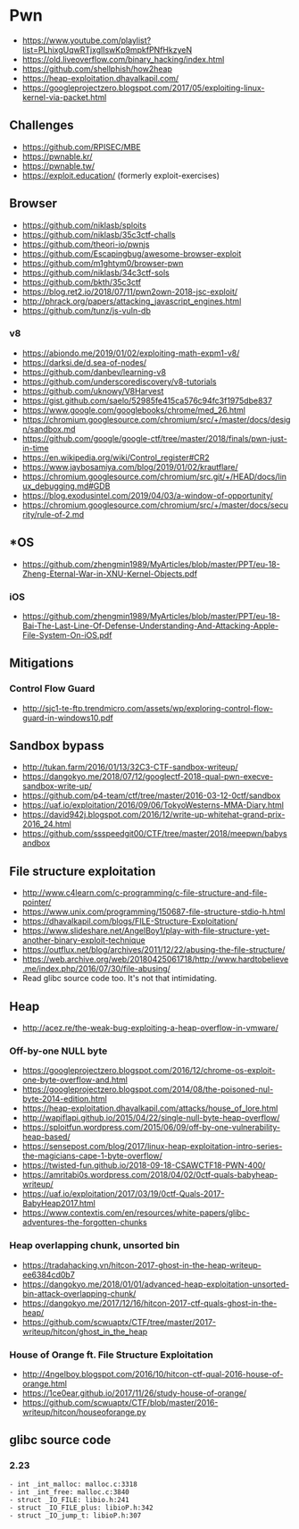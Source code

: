 # Pwn

- https://www.youtube.com/playlist?list=PLhixgUqwRTjxglIswKp9mpkfPNfHkzyeN
- https://old.liveoverflow.com/binary_hacking/index.html
- https://github.com/shellphish/how2heap
- https://heap-exploitation.dhavalkapil.com/
- https://googleprojectzero.blogspot.com/2017/05/exploiting-linux-kernel-via-packet.html

## Challenges
- https://github.com/RPISEC/MBE
- https://pwnable.kr/
- https://pwnable.tw/
- https://exploit.education/ (formerly exploit-exercises)

## Browser

- https://github.com/niklasb/sploits
- https://github.com/niklasb/35c3ctf-challs
- https://github.com/theori-io/pwnjs
- https://github.com/Escapingbug/awesome-browser-exploit
- https://github.com/m1ghtym0/browser-pwn
- https://github.com/niklasb/34c3ctf-sols
- https://github.com/bkth/35c3ctf
- https://blog.ret2.io/2018/07/11/pwn2own-2018-jsc-exploit/
- http://phrack.org/papers/attacking_javascript_engines.html
- https://github.com/tunz/js-vuln-db


### v8

- https://abiondo.me/2019/01/02/exploiting-math-expm1-v8/
- https://darksi.de/d.sea-of-nodes/
- https://github.com/danbev/learning-v8
- https://github.com/underscorediscovery/v8-tutorials
- https://github.com/uknowy/V8Harvest
- https://gist.github.com/saelo/52985fe415ca576c94fc3f1975dbe837
- https://www.google.com/googlebooks/chrome/med_26.html
- https://chromium.googlesource.com/chromium/src/+/master/docs/design/sandbox.md
- https://github.com/google/google-ctf/tree/master/2018/finals/pwn-just-in-time
- https://en.wikipedia.org/wiki/Control_register#CR2
- https://www.jaybosamiya.com/blog/2019/01/02/krautflare/
- https://chromium.googlesource.com/chromium/src.git/+/HEAD/docs/linux_debugging.md#GDB
- https://blog.exodusintel.com/2019/04/03/a-window-of-opportunity/
- https://chromium.googlesource.com/chromium/src/+/master/docs/security/rule-of-2.md

## *OS

- https://github.com/zhengmin1989/MyArticles/blob/master/PPT/eu-18-Zheng-Eternal-War-in-XNU-Kernel-Objects.pdf

### iOS

- https://github.com/zhengmin1989/MyArticles/blob/master/PPT/eu-18-Bai-The-Last-Line-Of-Defense-Understanding-And-Attacking-Apple-File-System-On-iOS.pdf

## Mitigations

### Control Flow Guard

- http://sjc1-te-ftp.trendmicro.com/assets/wp/exploring-control-flow-guard-in-windows10.pdf


## Sandbox bypass

- http://tukan.farm/2016/01/13/32C3-CTF-sandbox-writeup/
- https://dangokyo.me/2018/07/12/googlectf-2018-qual-pwn-execve-sandbox-write-up/
- https://github.com/p4-team/ctf/tree/master/2016-03-12-0ctf/sandbox
- https://uaf.io/exploitation/2016/09/06/TokyoWesterns-MMA-Diary.html
- https://david942j.blogspot.com/2016/12/write-up-whitehat-grand-prix-2016_24.html
- https://github.com/ssspeedgit00/CTF/tree/master/2018/meepwn/babysandbox

## File structure exploitation

- http://www.c4learn.com/c-programming/c-file-structure-and-file-pointer/
- https://www.unix.com/programming/150687-file-structure-stdio-h.html
- https://dhavalkapil.com/blogs/FILE-Structure-Exploitation/
- https://www.slideshare.net/AngelBoy1/play-with-file-structure-yet-another-binary-exploit-technique
- https://outflux.net/blog/archives/2011/12/22/abusing-the-file-structure/
- https://web.archive.org/web/20180425061718/http://www.hardtobelieve.me/index.php/2016/07/30/file-abusing/
- Read glibc source code too. It's not that intimidating.

## Heap

- http://acez.re/the-weak-bug-exploiting-a-heap-overflow-in-vmware/ 

### Off-by-one NULL byte

- https://googleprojectzero.blogspot.com/2016/12/chrome-os-exploit-one-byte-overflow-and.html
- https://googleprojectzero.blogspot.com/2014/08/the-poisoned-nul-byte-2014-edition.html
- https://heap-exploitation.dhavalkapil.com/attacks/house_of_lore.html
- http://wapiflapi.github.io/2015/04/22/single-null-byte-heap-overflow/
- https://sploitfun.wordpress.com/2015/06/09/off-by-one-vulnerability-heap-based/
- https://sensepost.com/blog/2017/linux-heap-exploitation-intro-series-the-magicians-cape-1-byte-overflow/
- https://twisted-fun.github.io/2018-09-18-CSAWCTF18-PWN-400/
- https://amritabi0s.wordpress.com/2018/04/02/0ctf-quals-babyheap-writeup/
- https://uaf.io/exploitation/2017/03/19/0ctf-Quals-2017-BabyHeap2017.html
- https://www.contextis.com/en/resources/white-papers/glibc-adventures-the-forgotten-chunks

### Heap overlapping chunk, unsorted bin

- https://tradahacking.vn/hitcon-2017-ghost-in-the-heap-writeup-ee6384cd0b7
- https://dangokyo.me/2018/01/01/advanced-heap-exploitation-unsorted-bin-attack-overlapping-chunk/
- https://dangokyo.me/2017/12/16/hitcon-2017-ctf-quals-ghost-in-the-heap/
- https://github.com/scwuaptx/CTF/tree/master/2017-writeup/hitcon/ghost_in_the_heap


### House of Orange ft. File Structure Exploitation

- http://4ngelboy.blogspot.com/2016/10/hitcon-ctf-qual-2016-house-of-orange.html
- https://1ce0ear.github.io/2017/11/26/study-house-of-orange/
- https://github.com/scwuaptx/CTF/blob/master/2016-writeup/hitcon/houseoforange.py

## glibc source code

### 2.23

```
- int _int_malloc: malloc.c:3318
- int _int_free: malloc.c:3840
- struct _IO_FILE: libio.h:241
- struct _IO_FILE_plus: libioP.h:342
- struct _IO_jump_t: libioP.h:307
```